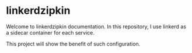 # linkerdzipkin

Welcome to linkerdzipkin documentation. In this repository, I use linkerd as a sidecar container for each service. 

This project will show the benefit of such configuration.

